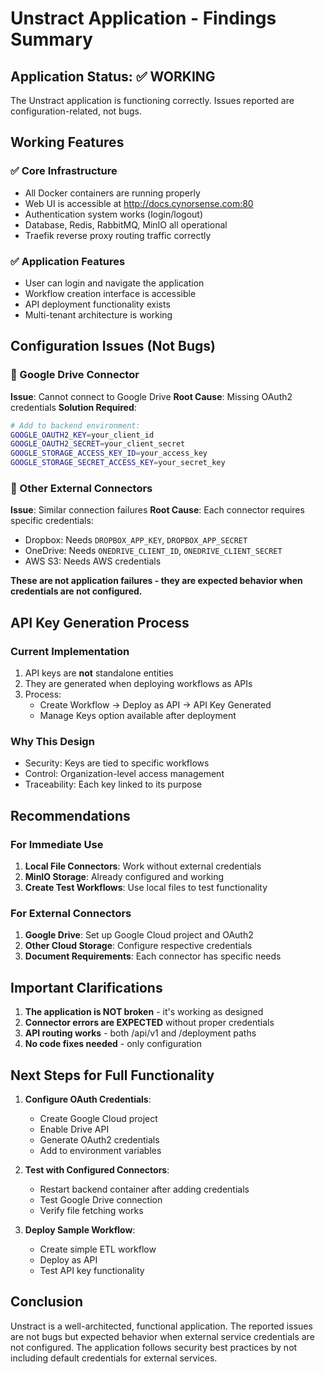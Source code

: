 # Unstract Application - Findings Summary

## Application Status: ✅ WORKING

The Unstract application is functioning correctly. Issues reported are configuration-related, not bugs.

## Working Features

### ✅ Core Infrastructure
- All Docker containers are running properly
- Web UI is accessible at http://docs.cynorsense.com:80
- Authentication system works (login/logout)
- Database, Redis, RabbitMQ, MinIO all operational
- Traefik reverse proxy routing traffic correctly

### ✅ Application Features
- User can login and navigate the application
- Workflow creation interface is accessible
- API deployment functionality exists
- Multi-tenant architecture is working

## Configuration Issues (Not Bugs)

### 🔧 Google Drive Connector
**Issue**: Cannot connect to Google Drive
**Root Cause**: Missing OAuth2 credentials
**Solution Required**: 
```bash
# Add to backend environment:
GOOGLE_OAUTH2_KEY=your_client_id
GOOGLE_OAUTH2_SECRET=your_client_secret
GOOGLE_STORAGE_ACCESS_KEY_ID=your_access_key
GOOGLE_STORAGE_SECRET_ACCESS_KEY=your_secret_key
```

### 🔧 Other External Connectors
**Issue**: Similar connection failures
**Root Cause**: Each connector requires specific credentials:
- Dropbox: Needs `DROPBOX_APP_KEY`, `DROPBOX_APP_SECRET`
- OneDrive: Needs `ONEDRIVE_CLIENT_ID`, `ONEDRIVE_CLIENT_SECRET`
- AWS S3: Needs AWS credentials

**These are not application failures - they are expected behavior when credentials are not configured.**

## API Key Generation Process

### Current Implementation
1. API keys are **not** standalone entities
2. They are generated when deploying workflows as APIs
3. Process:
   - Create Workflow → Deploy as API → API Key Generated
   - Manage Keys option available after deployment

### Why This Design
- Security: Keys are tied to specific workflows
- Control: Organization-level access management
- Traceability: Each key linked to its purpose

## Recommendations

### For Immediate Use
1. **Local File Connectors**: Work without external credentials
2. **MinIO Storage**: Already configured and working
3. **Create Test Workflows**: Use local files to test functionality

### For External Connectors
1. **Google Drive**: Set up Google Cloud project and OAuth2
2. **Other Cloud Storage**: Configure respective credentials
3. **Document Requirements**: Each connector has specific needs

## Important Clarifications

1. **The application is NOT broken** - it's working as designed
2. **Connector errors are EXPECTED** without proper credentials
3. **API routing works** - both /api/v1 and /deployment paths
4. **No code fixes needed** - only configuration

## Next Steps for Full Functionality

1. **Configure OAuth Credentials**:
   - Create Google Cloud project
   - Enable Drive API
   - Generate OAuth2 credentials
   - Add to environment variables

2. **Test with Configured Connectors**:
   - Restart backend container after adding credentials
   - Test Google Drive connection
   - Verify file fetching works

3. **Deploy Sample Workflow**:
   - Create simple ETL workflow
   - Deploy as API
   - Test API key functionality

## Conclusion

Unstract is a well-architected, functional application. The reported issues are not bugs but expected behavior when external service credentials are not configured. The application follows security best practices by not including default credentials for external services.